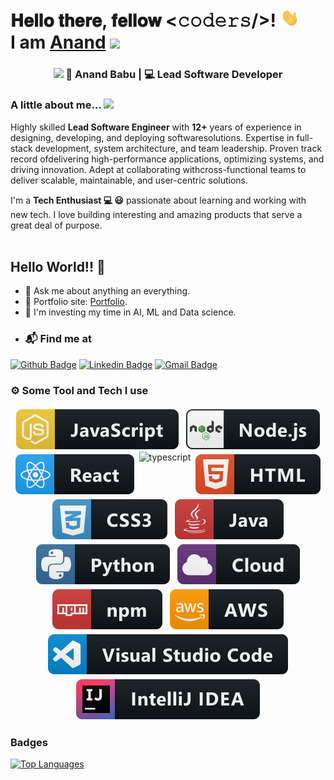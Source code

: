 <h1> 𝐇𝐞𝐥𝐥𝐨 𝐭𝐡𝐞𝐫𝐞, 𝐟𝐞𝐥𝐥𝐨𝐰 <𝚌𝚘𝚍𝚎𝚛𝚜/>! <img src="https://raw.githubusercontent.com/ABSphreak/ABSphreak/master/gifs/Hi.gif" width="30px"><br/>
I am <a href="https://github.com/Defcon27">Anand</a> <img height="30px" src="https://emojis.slackmojis.com/emojis/images/1531849430/4246/blob-sunglasses.gif?1531849430"></h1>

<div align="center">
<h3><img src="https://media.giphy.com/media/WUlplcMpOCEmTGBtBW/giphy.gif" width="30"> 👨 Anand Babu | 💻 Lead Software Developer </h3>
</div>

### A little about me...  <img src="https://media.giphy.com/media/VgCDAzcKvsR6OM0uWg/giphy.gif" width="50"> 

Highly skilled **Lead Software Engineer** with **12+** years of experience in designing, developing, and deploying softwaresolutions. Expertise in full-stack development, system architecture, and team leadership. Proven track record ofdelivering high-performance applications, optimizing systems, and driving innovation. Adept at collaborating withcross-functional teams to deliver scalable, maintainable, and user-centric solutions.

 I'm a **Tech Enthusiast 💻 😃** passionate about learning and working with new tech. I love building interesting and amazing products that serve a great deal of purpose. <br/><br/>

## Hello World!! 🤔
- 💬 Ask me about anything an everything.
- 🎯 Portfolio site: [Portfolio](https://anandbabu2201.github.io/anandportfolio/).
- 🧠  I'm investing my time in AI, ML and Data science.
- ### 📬 Find me at
[![Github Badge](http://img.shields.io/badge/-Github-black?style=flat-square&logo=github&link=https://github.com/anandbabu2201/)](https://github.com/anandbabu2201/) 
[![Linkedin Badge](https://img.shields.io/badge/-LinkedIn-blue?style=flat-square&logo=Linkedin&logoColor=white&link=https://www.linkedin.com/in/anandbabu2201/)](https://www.linkedin.com/in/anandbabu2201/)
[![Gmail Badge](https://img.shields.io/badge/-Gmail-d14836?style=flat-square&logo=Gmail&logoColor=white&link=mailto:anandbabu2201@gmail.com)](mailto:anandbabu2201@gmail.com)


### ⚙️ Some Tool and Tech I use

<p align="center">
  <!-- For more icons please follow  https://github.com/MikeCodesDotNET/ColoredBadges -->
  <img src="svg/dev/languages/js.svg" alt="js" style="vertical-align:top; margin:4px">
   <img src="svg/dev/frameworks/nodejs.svg" alt="node" style="vertical-align:top; margin:4px"> 
 <img src="svg/dev/frameworks/react.svg" alt="react" style="vertical-align:top; margin:4px">
  <img src="https://raw.githubusercontent.com/danielcranney/readme-generator/main/public/icons/skills/typescript-colored.svg" alt="typescript" width="36" height="36" alt="TypeScript">
  <img src="svg/dev/languages/html.svg" alt="html" style="vertical-align:top; margin:4px">   
 <img src="svg/dev/languages/css3.svg" alt="css3" style="vertical-align:top; margin:4px">   
  <img src="svg/dev/languages/java.svg" alt="java" style="vertical-align:top; margin:4px">
  <img src="svg/dev/languages/python.svg" alt="python" style="vertical-align:top; margin:4px">
  <img src="svg/dev/misc/cloud.svg" alt="cloud" style="vertical-align:top; margin:4px">
  <img src="svg/dev/services/npm.svg" alt="npm" style="vertical-align:top; margin:4px">
  <img src="svg/dev/services/aws.svg" alt="aws" style="vertical-align:top; margin:4px">  
  <img src="svg/dev/tools/visualstudio_code.svg" alt="vscode" style="vertical-align:top; margin:4px">
 <img src="svg/dev/tools/jetbrains_intellij.svg" alt="IntelliJ" style="vertical-align:top; margin:4px">
</p>

### Badges

<a href="https://github.com/sathyalog" align="left"><img src="https://github-readme-stats.vercel.app/api/top-langs/?username=anandbabu2201&langs_count=10&title_color=0891b2&text_color=ffffff&icon_color=0891b2&bg_color=1c1917&hide_border=true&locale=en&custom_title=Top%20%Languages" alt="Top Languages" /></a>
